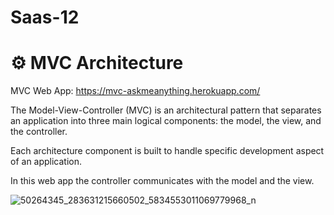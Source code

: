 # Saas-12

# :gear: **MVC Architecture**

MVC Web App: https://mvc-askmeanything.herokuapp.com/

The Model-View-Controller (MVC) is an architectural pattern that separates an application into three main logical components: the model, the view, and the controller.

Each architecture component is built to handle specific development aspect of an application.

In this web app the controller communicates with the model and the view.

![50264345_283631215660502_5834553011069779968_n](https://user-images.githubusercontent.com/75037224/125198541-ec12d500-e26a-11eb-9e6f-d2336c9e981d.png)
